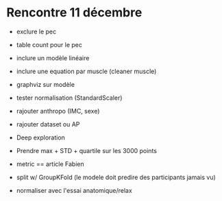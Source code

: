 # Rencontre 11 décembre

- exclure le pec
- table count pour le pec
- inclure un modèle linéaire
- inclure une equation par muscle (cleaner muscle)
- graphviz sur modèle
- tester normalisation (StandardScaler)

- rajouter anthropo (IMC, sexe)
- rajouter dataset ou AP

- Deep exploration


- Prendre max + STD + quartile sur les 3000 points

- metric == article Fabien

- split w/ GroupKFold (le modele doit predire des participants jamais vu)

- normaliser avec l'essai anatomique/relax
